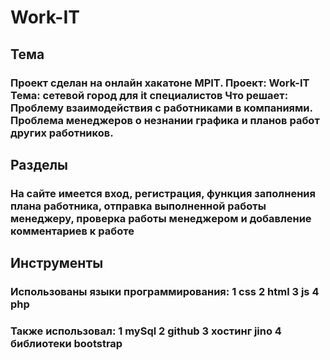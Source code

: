# Work-IT
## Тема
### Проект сделан на онлайн хакатоне MPIT. Проект: Work-IT Тема: сетевой город для it специалистов Что решает: Проблему взаимодействия с работниками в компаниями. Проблема менеджеров о незнании графика и планов работ других работников. 
## Разделы
### На сайте имеется вход, регистрация, функция заполнения плана работника, отправка выполненной работы менеджеру, проверка работы менеджером и добавление комментариев к работе
## Инструменты
### Использованы языки программирования: 1 css 2 html 3 js 4 php 
### Также использовал: 1 mySql 2 github 3 хостинг jino 4 библиотеки bootstrap
